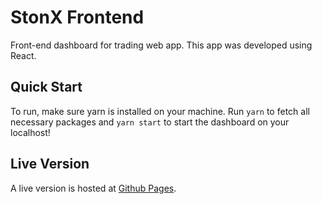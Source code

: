 # StonX Frontend

Front-end dashboard for trading web app. This app was developed using React.

## Quick Start

To run, make sure yarn is installed on your machine. Run `yarn` to fetch all necessary packages and `yarn start` to start the dashboard on your localhost!

## Live Version

A live version is hosted at [Github Pages](https://stonksdb.github.io/stonx_frontend/).

